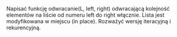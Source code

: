 Napisać funkcję odwracanie(L, left, right) odwracającą kolejność elementów na liście od numeru left do right
włącznie. Lista jest modyfikowana w miejscu (in place). Rozważyć wersję iteracyjną i rekurencyjną.
